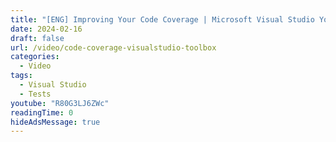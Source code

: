 ```yaml
---
title: "[ENG] Improving Your Code Coverage | Microsoft Visual Studio YouTube channel"
date: 2024-02-16
draft: false
url: /video/code-coverage-visualstudio-toolbox
categories:
  - Video
tags:
  - Visual Studio
  - Tests
youtube: "R80G3LJ6ZWc"
readingTime: 0
hideAdsMessage: true
---
```

